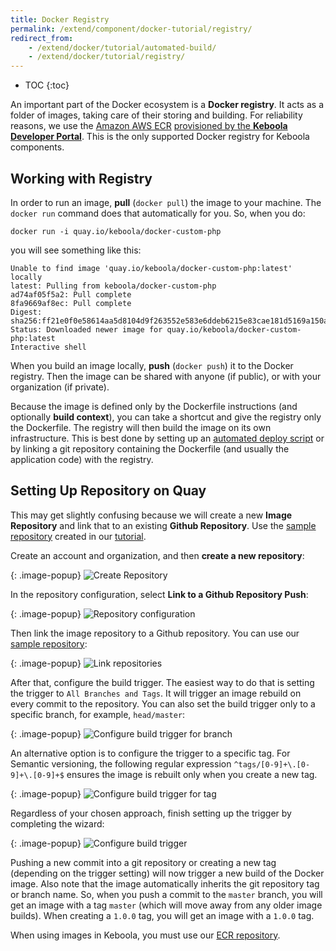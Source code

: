 ```yaml
---
title: Docker Registry
permalink: /extend/component/docker-tutorial/registry/
redirect_from:
    - /extend/docker/tutorial/automated-build/
    - /extend/docker/tutorial/registry/
---
```


* TOC
{:toc}

An important part of the Docker ecosystem is a **Docker registry**. It acts as a folder of images, taking
care of their storing and building.
For reliability reasons, we use the [Amazon AWS ECR](https://aws.amazon.com/ecr/)
[provisioned by the **Keboola Developer Portal**](/extend/component/deployment/). This is the only supported Docker registry for Keboola components.

## Working with Registry
In order to run an image, **pull** (`docker pull`) the image to your machine. The `docker run`
command does that automatically for you. So, when you do:

    docker run -i quay.io/keboola/docker-custom-php

you will see something like this:

    Unable to find image 'quay.io/keboola/docker-custom-php:latest' locally
    latest: Pulling from keboola/docker-custom-php
    ad74af05f5a2: Pull complete
    8fa9669af8ec: Pull complete
    Digest: sha256:ff21e0f0e58614aa5d8104d9f263552e583e6ddeb6215e83cae181d5169a150a
    Status: Downloaded newer image for quay.io/keboola/docker-custom-php:latest
    Interactive shell

When you build an image locally, **push** (`docker push`) it to the Docker registry. Then the
image can be shared with anyone (if public), or with your organization (if private).

Because the image is defined only by the Dockerfile instructions (and optionally **build context**), you can take
a shortcut and give the registry only the Dockerfile. The registry will then build the image on its own
infrastructure. This is best done by setting up an [automated deploy script](/extend/component/deployment/) or
by linking a git repository containing the Dockerfile (and usually the application code) with the registry.

## Setting Up Repository on Quay
This may get slightly confusing because we will create a new **Image Repository** and link
that to an existing **Github Repository**. Use the
[sample repository](https://github.com/keboola/docs-docker-example-basic)
created in our [tutorial](/extend/component/docker-tutorial/howto/).

Create an account and organization, and then **create a new repository**:

{: .image-popup}
![Create Repository](/extend/component/docker-tutorial/quay-intro.png)

In the repository configuration, select **Link to a Github Repository Push**:

{: .image-popup}
![Repository configuration](/extend/component/docker-tutorial/quay-new-repository.png)

Then link the image repository to a Github repository. You can use
our [sample repository](https://github.com/keboola/docs-docker-example-basic):

{: .image-popup}
![Link repositories](/extend/component/docker-tutorial/quay-link-repository.png)

After that, configure the build trigger. The easiest way to do that is setting the trigger to
`All Branches and Tags`.
It will trigger an image rebuild on every commit to the repository.
You can also set the build trigger only to a specific branch, for example, `head/master`:

{: .image-popup}
![Configure build trigger for branch](/extend/component/docker-tutorial/quay-build-trigger-master.png)

An alternative option is to configure the trigger to a specific tag. For Semantic versioning,
the following regular expression `^tags/[0-9]+\.[0-9]+\.[0-9]+$` ensures the image is rebuilt only
when you create a new tag.

{: .image-popup}
![Configure build trigger for tag](/extend/component/docker-tutorial/quay-build-trigger-tag.png)

Regardless of your chosen approach, finish setting up the trigger by completing the wizard:

{: .image-popup}
![Configure build trigger](/extend/component/docker-tutorial/quay-build-trigger.png)

Pushing a new commit into a git repository or creating a new tag (depending on the trigger setting) will now
trigger a new build of the Docker image. Also note that the image automatically inherits the git repository tag
or branch name. So, when you push a commit to the `master` branch, you will get an image with a tag `master` (which
will move away from any older image builds). When creating a `1.0.0` tag, you will get an image with a `1.0.0` tag.

When using images in Keboola, you must use our [ECR repository](/extend/component/deployment/).
